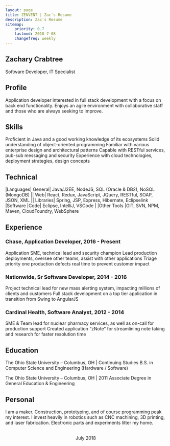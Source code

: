 ```yaml
---
layout: page
title: ZENVENT | Zac's Resume
description: Zac's Resume
sitemap:
    priority: 0.7
    lastmod: 2018-7-08
    changefreq: weekly
---
```

## Zachary Crabtree		
Software Developer, IT Specialist

## Profile	
Application developer interested in full stack development with a focus on back end functionality. 
Enjoys an agile environment with collaborative staff and those who are always seeking to improve.

## Skills
Proficient in Java and a good working knowledge of its ecosystems
Solid understanding of object-oriented programming
Familiar with various enterprise design and architectural patterns
Capable with RESTful services, pub-sub messaging and security
Experience with cloud technologies, deployment strategies, design concepts

## Technical

|Languages|     General|    Java/J2EE, NodeJS, SQL (Oracle & DB2), NoSQL (MongoDB)
|| 	            Web|        React, Redux, JavaScript, JQuery, RESTful, SOAP, JSON, XML
||              Libraries|  Spring, JSP, Express, Hibernate, Eclipselink
|Software	|Code|	Eclipse, IntelliJ, VSCode
|	|Other Tools	|GIT, SVN, NPM, Maven, CloudFoundry, WebSphere

## Experience
### Chase, Application Developer, 2016 - Present
Application SME, technical lead and security champion
Lead production deployments, oversee other teams, assist with other applications
Triage priority one production defects real time to prevent customer impact

### Nationwide, Sr Software Developer, 2014 - 2016
Project technical lead for new mass alerting system, impacting millions of clients and customers
Full stack development on a top tier application in transition from Swing to AngularJS

### Cardinal Health, Software Analyst, 2012 - 2014
SME & Team lead for nuclear pharmacy services, as well as on-call for production support
Created application “zNote” for streamlining note taking and research for faster resolution time

## Education
The Ohio State University – Columbus, OH | Continuing Studies
B.S. in Computer Science and Engineering (Hardware / Software)

The Ohio State University – Columbus, OH | 2011
Associate Degree in General Education & Engineering

## Personal
I am a maker. Construction, prototyping, and of course programming peak my interest. I invest heavily in robotics such as CNC machining, 3D printing, and laser fabrication. Electronic parts and experiments litter my home.

<header class="major">
    <br>
    <span class="date">July 2018</span>
</header>

<div class="followMe">
<a href="https://drive.google.com/open?id=1rXZ6Z-WBHCaMyiFvmLUu01bAecZ81KaX" class="icon fa-download fa-5x" rel="nofollow"></a>
<a href="https://www.linkedin.com/in/zacrabtree/" class="icon fa-linkedin fa-5x" rel="nofollow"></a>
</div>